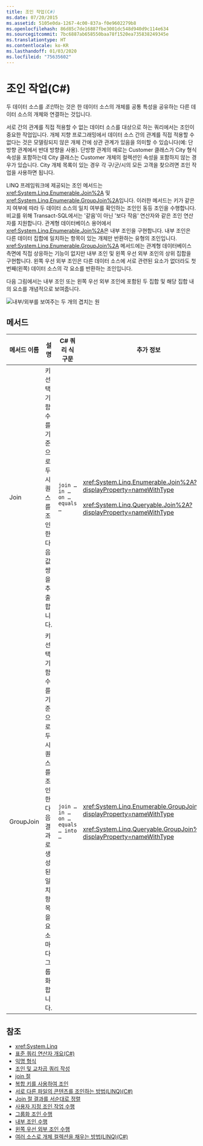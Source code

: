 ```yaml
---
title: 조인 작업(C#)
ms.date: 07/20/2015
ms.assetid: 5105e0da-1267-4c00-837a-f0e9602279b8
ms.openlocfilehash: 86d85c7de16887fbe3001dc548d940d9c114e634
ms.sourcegitcommit: 7bc6887ab658550baa78f1520ea735838249345e
ms.translationtype: HT
ms.contentlocale: ko-KR
ms.lasthandoff: 01/03/2020
ms.locfileid: "75635602"
---
```

# <a name="join-operations-c"></a>조인 작업(C#)
두 데이터 소스를 *조인*하는 것은 한 데이터 소스의 개체를 공통 특성을 공유하는 다른 데이터 소스의 개체와 연결하는 것입니다.  
  
 서로 간의 관계를 직접 적용할 수 없는 데이터 소스를 대상으로 하는 쿼리에서는 조인이 중요한 작업입니다. 개체 지향 프로그래밍에서 데이터 소스 간의 관계를 직접 적용할 수 없다는 것은 모델링되지 않은 개체 간에 상관 관계가 있음을 의미할 수 있습니다(예: 단방향 관계에서 반대 방향을 사용). 단방향 관계의 예로는 Customer 클래스가 City 형식 속성을 포함하는데 City 클래스는 Customer 개체의 컬렉션인 속성을 포함하지 않는 경우가 있습니다. City 개체 목록이 있는 경우 각 구/군/시의 모든 고객을 찾으려면 조인 작업을 사용하면 됩니다.  
  
 LINQ 프레임워크에 제공되는 조인 메서드는 <xref:System.Linq.Enumerable.Join%2A> 및 <xref:System.Linq.Enumerable.GroupJoin%2A>입니다. 이러한 메서드는 키가 같은지 여부에 따라 두 데이터 소스의 일치 여부를 확인하는 조인인 동등 조인을 수행합니다. 비교를 위해 Transact-SQL에서는 '같음'이 아닌 '보다 작음' 연산자와 같은 조인 연산자를 지원합니다. 관계형 데이터베이스 용어에서 <xref:System.Linq.Enumerable.Join%2A>은 내부 조인을 구현합니다. 내부 조인은 다른 데이터 집합에 일치하는 항목이 있는 개체만 반환하는 유형의 조인입니다. <xref:System.Linq.Enumerable.GroupJoin%2A> 메서드에는 관계형 데이터베이스 측면에 직접 상응하는 기능이 없지만 내부 조인 및 왼쪽 우선 외부 조인의 상위 집합을 구현합니다. 왼쪽 우선 외부 조인은 다른 데이터 소스에 서로 관련된 요소가 없더라도 첫 번째(왼쪽) 데이터 소스의 각 요소를 반환하는 조인입니다.  
  
 다음 그림에서는 내부 조인 또는 왼쪽 우선 외부 조인에 포함된 두 집합 및 해당 집합 내의 요소를 개념적으로 보여줍니다.  
  
 ![내부/외부를 보여주는 두 개의 겹치는 원](./media/join-operations/join-method-overlapping-circles.png)  
  
## <a name="methods"></a>메서드  
  
|메서드 이름|설명|C# 쿼리 식 구문|추가 정보|  
|-----------------|-----------------|---------------------------------|----------------------|  
|Join|키 선택기 함수를 기준으로 두 시퀀스를 조인한 다음 값 쌍을 추출합니다.|`join … in … on … equals …`|<xref:System.Linq.Enumerable.Join%2A?displayProperty=nameWithType><br /><br /> <xref:System.Linq.Queryable.Join%2A?displayProperty=nameWithType>|  
|GroupJoin|키 선택기 함수를 기준으로 두 시퀀스를 조인한 다음 결과로 생성된 일치 항목을 요소마다 그룹화합니다.|`join … in … on … equals … into …`|<xref:System.Linq.Enumerable.GroupJoin%2A?displayProperty=nameWithType><br /><br /> <xref:System.Linq.Queryable.GroupJoin%2A?displayProperty=nameWithType>|  
  
## <a name="see-also"></a>참조

- <xref:System.Linq>
- [표준 쿼리 연산자 개요(C#)](./standard-query-operators-overview.md)
- [익명 형식](../../classes-and-structs/anonymous-types.md)
- [조인 및 교차곱 쿼리 작성](../../../../framework/data/adonet/sql/linq/formulate-joins-and-cross-product-queries.md)
- [join 절](../../../language-reference/keywords/join-clause.md)
- [복합 키를 사용하여 조인](../../../linq/join-by-using-composite-keys.md)
- [서로 다른 파일의 콘텐츠를 조인하는 방법(LINQ)(C#)](./how-to-join-content-from-dissimilar-files-linq.md)
- [Join 절 결과를 서순대로 정렬](../../../linq/order-the-results-of-a-join-clause.md)
- [사용자 지정 조인 작업 수행](../../../linq/perform-custom-join-operations.md)
- [그룹화 조인 수행](../../../linq/perform-grouped-joins.md)
- [내부 조인 수행](../../../linq/perform-inner-joins.md)
- [왼쪽 우선 외부 조인 수행](../../../linq/perform-left-outer-joins.md)
- [여러 소스로 개체 컬렉션을 채우는 방법(LINQ)(C#)](./how-to-populate-object-collections-from-multiple-sources-linq.md)
